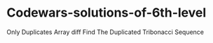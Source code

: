 # Codewars-solutions-of-6th-level

Only Duplicates
Array diff
Find The Duplicated
Tribonacci Sequence
